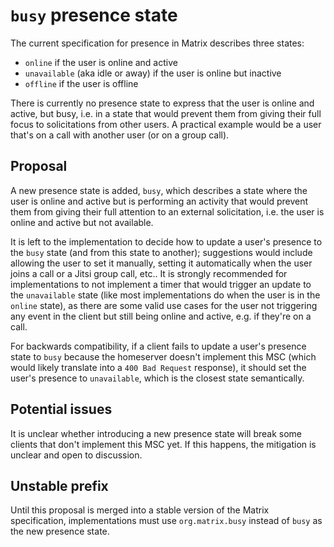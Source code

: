 # `busy` presence state

The current specification for presence in Matrix describes three states:

* `online` if the user is online and active
* `unavailable` (aka idle or away) if the user is online but inactive
* `offline` if the user is offline

There is currently no presence state to express that the user is online and active, but busy, i.e. in a state that would prevent them from giving their full focus to solicitations from other users. A practical example would be a user that's on a call with another user (or on a group call).


## Proposal

A new presence state is added, `busy`, which describes a state where the user is online and active but is performing an activity that would prevent them from giving their full attention to an external solicitation, i.e. the user is online and active but not available.

It is left to the implementation to decide how to update a user's presence to the `busy` state (and from this state to another); suggestions would include allowing the user to set it manually, setting it automatically when the user joins a call or a Jitsi group call, etc.. It is strongly recommended for implementations to not implement a timer that would trigger an update to the `unavailable` state (like most implementations do when the user is in the `online` state), as there are some valid use cases for the user not triggering any event in the client but still being online and active, e.g. if they're on a call.

For backwards compatibility, if a client fails to update a user's presence state to `busy` because the homeserver doesn't implement this MSC (which would likely translate into a `400 Bad Request` response), it should set the user's presence to `unavailable`, which is the closest state semantically.


## Potential issues

It is unclear whether introducing a new presence state will break some clients that don't implement this MSC yet. If this happens, the mitigation is unclear and open to discussion.


## Unstable prefix

Until this proposal is merged into a stable version of the Matrix specification, implementations must use `org.matrix.busy` instead of `busy` as the new presence state.
